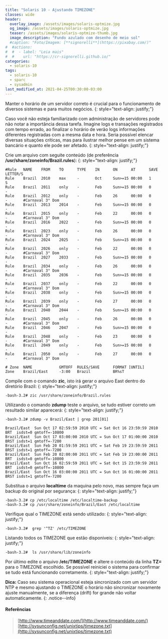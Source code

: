 ```yaml
---
title: "Solaris 10 - Ajustando TIMEZONE"
classes: wide
header:
  overlay_image: /assets/images/solaris-optmize.jpg
  og_image: /assets/images/solaris-optmize.jpg
  teaser: /assets/images/solaris-optmize-thumb.jpg
  image_description: "Fundo azulado com desenho de meio sol"
  #caption: "Foto/Imagem: [**signorelli**](https://pixabay.com/)"
#  #actions:
#  #  - label: "Leia mais"
#  #    url: "https://cr-signorelli.github.io/"
categories:
  - solaris-10
tags:
  - solaris-10
  - sparc
  - sysadmin
last_modified_at: 2021-04-25T00:30:00-03:00
---
```


Manter o horário de um servidor correto é crucial para o funcionamento de diversos sistemas e para muitos negócios.
{: style="text-align: justify;"}

Caso você não esteja familiarizado com administração de servidores pode não notar a importância dessa tarefa. Imagine logs e transações registrados com tempo errado, ao finalizar o horário de verão logs informações diferentes registradas com a mesma data e hora. Seria possível elencar diversas situações críticas, mas para ilustrar melhor pense em um sistema bancário e quanto ele pode ser afetado.
{: style="text-align: justify;"}

Crie um arquivo com seguite conteúdo (de preferência **/usr/share/zoneinfo/Brazil.rules**):
{: style="text-align: justify;"}

```console
#Rule   NAME    FROM    TO      TYPE    IN      ON      AT      SAVE    LETTER/S
Rule    Brazil  2010    max     -       Oct     Sun>=15 00:00   1       S
Rule    Brazil  2011    only    -       Feb     Sun>=15 00:00   0       -
Rule    Brazil  2012    only    -       Feb     26      00:00   0       -       #Carnaval 3° Dom
Rule    Brazil  2013    2014    -       Feb     Sun>=15 00:00   0       -
Rule    Brazil  2015    only    -       Feb     22      00:00   0       -       #Carnaval 3° Dom
Rule    Brazil  2016    2022    -       Feb     Sun>=15 00:00   0       -
Rule    Brazil  2023    only    -       Feb     26      00:00   0       -       #Carnaval 3° Dom
Rule    Brazil  2024    2025    -       Feb     Sun>=15 00:00   0       -
Rule    Brazil  2026    only    -       Feb     22      00:00   0       -       #Carnaval 3° Dom
Rule    Brazil  2027    2033    -       Feb     Sun>=15 00:00   0       -
Rule    Brazil  2034    only    -       Feb     26      00:00   0       -       #Carnaval 3° Dom
Rule    Brazil  2035    2036    -       Feb     Sun>=15 00:00   0       -
Rule    Brazil  2037    only    -       Feb     22      00:00   0       -       #Carnaval 3° Dom
Rule    Brazil  2038    only    -       Feb     Sun>=15 00:00   0       -
Rule    Brazil  2039    only    -       Feb     27      00:00   0       -       #Carnaval 3° Dom
Rule    Brazil  2040    2044    -       Feb     Sun>=15 00:00   0       -
Rule    Brazil  2045    only    -       Feb     26      00:00   0       -       #Carnaval 3° Dom
Rule    Brazil  2046    2047    -       Feb     Sun>=15 00:00   0       -
Rule    Brazil  2048    only    -       Feb     23      00:00   0       -       #Carnaval 3° Dom
Rule    Brazil  2049    only    -       Feb     Sun>=15 00:00   0       -
Rule    Brazil  2050    only    -       Feb     27      00:00   0       -       #Carnaval 3° Dom

# Zone  NAME            GMTOFF  RULES/SAVE      FORMAT [UNTIL]
Zone    Brazil/East     -3:00   Brazil          BR%sT
````

Compile com o comando **zic**, isto irá gerar o arquivo East dentro do diretório Brazil:
{: style="text-align: justify;"}

```console
-bash-3.2# zic /usr/share/zoneinfo/Brazil.rules
```

Utilizando o comando **zdump** teste o arquivo, se tudo estiver correto um resultado similar aparecerá:
{: style="text-align: justify;"}

```console
-bash-3.2# zdump -v Brazil/East | grep 201[01]

Brazil/East  Sun Oct 17 02:59:59 2010 UTC = Sat Oct 16 23:59:59 2010 BRT  isdst=0 gmtoff=-10800
Brazil/East  Sun Oct 17 03:00:00 2010 UTC = Sun Oct 17 01:00:00 2010 BRST isdst=1 gmtoff=-7200
Brazil/East  Sun Feb 20 01:59:59 2011 UTC = Sat Feb 19 23:59:59 2011 BRST isdst=1 gmtoff=-7200
Brazil/East  Sun Feb 20 02:00:00 2011 UTC = Sat Feb 19 23:00:00 2011 BRT  isdst=0 gmtoff=-10800
Brazil/East  Sun Oct 16 02:59:59 2011 UTC = Sat Oct 15 23:59:59 2011 BRT  isdst=0 gmtoff=-10800
Brazil/East  Sun Oct 16 03:00:00 2011 UTC = Sun Oct 16 01:00:00 2011 BRST isdst=1 gmtoff=-7200
```

Substitua o arquivo **localtime** da maquina pelo novo, mas sempre faça um backup do original por segurança:
{: style="text-align: justify;"}

```console
-bash-3.2# cp /etc/localtime /etc/localtime-backup
-bash-3.2# cp /usr/share/zoneinfo/Brazil/East /etc/localtime
```

Verifique qual o TIMEZONE está sendo utilizado:
{: style="text-align: justify;"}

```console
-bash-3.2#  grep '^TZ' /etc/TIMEZONE
```

Listando todos os TIMEZONE que estão disponiveis:
{: style="text-align: justify;"}

```console
-bash-3.2#  ls /usr/share/lib/zoneinfo
```

Por último edite o arquivo **/etc/TIMEZONE** e altere o conteúdo da linha **TZ=** para o TIMEZONE escolhido. Se possível reiniciei o sistema para confirmar se tudo está funcionando corretamente.
{: style="text-align: justify;"}

**Dica:** Caso seu sistema operacional esteja sincronizado com um servidor NTP e mesmo ajustando o TIMEZONE o horário não sincronizar novamente ajuste manualmente, se a diferença (drift) for grande não voltar automaticamente.
{: .notice--info}

#### Referências

> [http://www.timeanddate.com/](http://www.timeanddate.com/)  
> [http://sysunconfig.net/unixtips/timezone.txt](http://sysunconfig.net/unixtips/timezone.txt)  